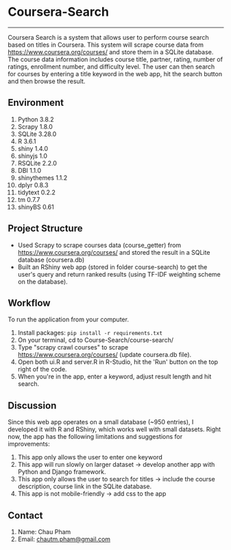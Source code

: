 # Coursera-Search
----
Coursera Search is a system that allows user to perform course search based on titles in Coursera. This system will scrape course data from https://www.coursera.org/courses/ and store them in a SQLite database. The course data information includes course title, partner, rating, number of ratings, enrollment number, and difficulty level. The user can then search for courses by entering a title keyword in the web app, hit the search button and then browse the result.


**Environment**
----
1. Python 3.8.2
2. Scrapy 1.8.0
3. SQLite 3.28.0
4. R 3.6.1
5. shiny 1.4.0
6. shinyjs 1.0
7. RSQLite 2.2.0
8. DBI 1.1.0
9. shinythemes 1.1.2
10. dplyr 0.8.3
11. tidytext 0.2.2
12. tm 0.7.7
13. shinyBS 0.61


**Project Structure**
----
- Used Scrapy to scrape courses data (course_getter) from https://www.coursera.org/courses/ and stored the result in a SQLite database (coursera.db)
- Built an RShiny web app (stored in folder course-search) to get the user's query and return ranked results (using TF-IDF weighting scheme on the database). 

 **Workflow**
 ----
 To run the application from your computer.
 1. Install packages: 
    `pip install -r requirements.txt`
 2. On your terminal, cd to Course-Search/course-search/
 3. Type "scrapy crawl courses" to scrape https://www.coursera.org/courses/ (update coursera.db file).
 4. Open both ui.R and server.R in R-Studio, hit the 'Run' button on the top right of the code. 
 5. When you're in the app, enter a keyword, adjust result length and hit search.  

**Discussion**
 ----
 Since this web app operates on a small database (~950 entries), I developed it with R and RShiny, which works well with small datasets. Right now, the app has the following limitations and suggestions for improvements: 
 1. This app only allows the user to enter one keyword 
 2. This app will run slowly on larger dataset -> develop another app with Python and Django framework. 
 3. This app only allows the user to search for titles -> include the course description, course link in the SQLite database. 
 4. This app is not mobile-friendly -> add css to the app 


**Contact**
----
1. Name: Chau Pham 
2. Email: chautm.pham@gmail.com